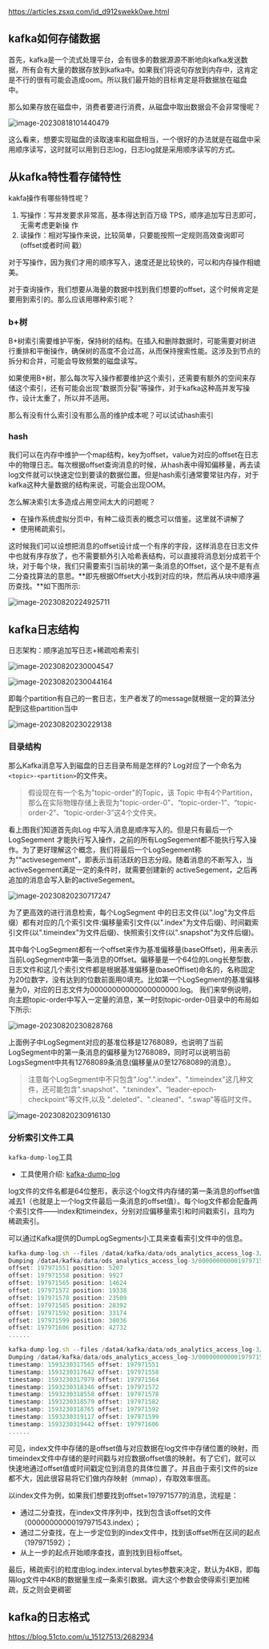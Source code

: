 https://articles.zsxq.com/id_d912swekk0we.html


## kafka如何存储数据
首先，kafka是一个流式处理平台，会有很多的数据源源不断地向kafka发送数据，所有会有大量的数据存放到kafka中。如果我们将说句存放到内存中，这肯定是不行的很有可能会造成oom。所以我们最开始的目标肯定是将数据放在磁盘中。



那么如果存放在磁盘中，消费者要进行消费，从磁盘中取出数据会不会非常慢呢？

![image-20230818101440479](https://2290653824-github-io.oss-cn-hangzhou.aliyuncs.com/image-20230818101440479.png)

这么看来，想要实现磁盘的读取速率和磁盘相当，一个很好的办法就是在磁盘中采用顺序读写，这时就可以用到日志log，日志log就是采用顺序读写的方式。



## 从kafka特性看存储特性

kakfa操作有哪些特性呢？

1. 写操作：写并发要求非常高，基本得达到百万级 TPS，顺序追加写日志即可，无需考虑更新操
    作
2. 读操作：相对写操作来说，比较简单，只要能按照一定规则高效查询即可 (offset或者时间
    戳）



对于写操作，因为我们才用的顺序写入，速度还是比较快的，可以和内存操作相媲美。

对于查询操作，我们想要从海量的数据中找到我们想要的offset，这个时候肯定是要用到索引的。那么应该用哪种索引呢？



### b+树

 B+树索引需要维护平衡，保持树的结构。在插入和删除数据时，可能需要对树进行重排和平衡操作，确保树的高度不会过高，从而保持搜索性能。这涉及到节点的拆分和合并，可能会导致频繁的磁盘读写。

如果使用B+树，那么每次写入操作都要维护这个索引，还需要有额外的空间来存储这个索引，还有可能会出现“数据页分裂”等操作，对于kafka这种高并发写操作，设计太重了，所以并不适用。



那么有没有什么索引没有那么高的维护成本呢？可以试试hash索引

### hash

我们可以在内存中维护一个map结构，key为offset，value为对应的offset在日志中的物理日志。每次根据offset查询消息的时候，从hash表中得知偏移量，再去读log文件就可以快速定位到要读的数据位置。但是hash索引通常要常驻内存，对于kafka这种大量数据的结构来说，可能会出现OOM。



怎么解决索引太多造成占用空间太大的问题呢？

- 在操作系统虚拟分页中，有种二级页表的概念可以借鉴。这里就不讲解了
- 使用稀疏索引。

这时候我们可以设想把消息的offset设计成一个有序的字段，这样消息在日志文件中也就有序存放了，也不需要额外引入哈希表结构，可以直接将消息划分成若干个块，对于每个块，我们只需要索引当前块的第一条消息的Offset，这个是不是有点二分查找算法的意思。**即先根据Offset大小找到对应的块，然后再从块中顺序遍历查找。**如下图所示:

![image-20230820224925711](https://2290653824-github-io.oss-cn-hangzhou.aliyuncs.com/image-20230820224925711.png)





## kafka日志结构

日志架构：顺序追加写日志+稀疏哈希索引

![image-20230820230004547](https://2290653824-github-io.oss-cn-hangzhou.aliyuncs.com/image-20230820230004547.png)

![image-20230820230044164](https://2290653824-github-io.oss-cn-hangzhou.aliyuncs.com/image-20230820230044164.png)

即每个partition有自己的一套日志，生产者发了的message就根据一定的算法分配到这些partition当中

![image-20230820230229138](https://2290653824-github-io.oss-cn-hangzhou.aliyuncs.com/image-20230820230229138.png)

### 目录结构

那么Kafka消息写入到磁盘的日志目录布局是怎样的? Log对应了一个命名为`<topic>-<partition>`的文件夹。

> 假设现在有一个名为"topic-order"的Topic，该 Topic 中有4个Partition，那么在实际物理存储上表现为"topic-order-0"、“topic-order-1”、“topic-order-2"、“topic-order-3”这4个文件夹。

看上图我们知道首先向Log 中写入消息是顺序写入的。但是只有最后一个LogSegement 才能执行写入操作，之前的所有LogSegement都不能执行写入操作。为了更好理解这个概念，我们将最后一个LogSegement称为""activesegement"，即表示当前活跃的日志分段。随着消息的不断写入，当activeSegement满足一定的条件时，就需要创建新的 activeSegement，之后再追加的消息会写入新的activeSegement。

![image-20230820230717247](https://2290653824-github-io.oss-cn-hangzhou.aliyuncs.com/image-20230820230717247.png)

为了更高效的进行消息检索，每个LogSegment 中的日志文件(以".log"为文件后缀）都有对应的几个索引文件:偏移量索引文件(以".index"为文件后缀)、时间戳索引文件(以".timeindex”为文件后缀)、快照索引文件(以".snapshot"为文件后缀)。

其中每个LogSegment都有一个offset来作为基准偏移量(baseOffset)，用来表示当前LogSegment中第一条消息的Offset。偏移量是一个64位的Long长整型数，日志文件和这几个索引文件都是根据基准偏移量(baseOffiset)命名的，名称固定为20位数字，没有达到的位数前面用0填充。比如第一个LogSegment的基准偏移量为0，对应的日志文件为00000000000000000000.log。
我们来举例说明，向主题topic-order中写入一定量的消息，某一时刻topic-order-0目录中的布局如下所示:

![image-20230820230828768](https://2290653824-github-io.oss-cn-hangzhou.aliyuncs.com/image-20230820230828768.png)

上面例子中LogSegment对应的基准位移是12768089，也说明了当前LogSegment中的第一条消息的偏移量为12768089，同时可以说明当前LogsSegment中共有12768089条消息(偏移量从0至12768089的消息）。

> 注意每个LogSegment中不只包含".log".".index"、".timeindex"这几种文件，还可能包含".snapshot"、".txnindex"、“leader-epoch-checkpoint"等文件,以及
> ".deleted"、".cleaned"、“.swap"等临时文件。



![image-20230820230916130](https://2290653824-github-io.oss-cn-hangzhou.aliyuncs.com/image-20230820230916130.png)



### 分析索引文件工具

`kafka-dump-log`工具

- 工具使用介绍: [kafka-dump-log](https://cloud.tencent.com/developer/article/1980427)

log文件的文件名都是64位整形，表示这个log文件内存储的第一条消息的offset值减去1（也就是上一个log文件最后一条消息的offset值）。每个log文件都会配备两个索引文件——index和timeindex，分别对应偏移量索引和时间戳索引，且均为稀疏索引。

可以通过Kafka提供的DumpLogSegments小工具来查看索引文件中的信息。

```javascript
kafka-dump-log.sh --files /data4/kafka/data/ods_analytics_access_log-3/00000000000197971543.index
Dumping /data4/kafka/data/ods_analytics_access_log-3/00000000000197971543.index
offset: 197971551 position: 5207
offset: 197971558 position: 9927
offset: 197971565 position: 14624
offset: 197971572 position: 19338
offset: 197971578 position: 23509
offset: 197971585 position: 28392
offset: 197971592 position: 33174
offset: 197971599 position: 38036
offset: 197971606 position: 42732
......

kafka-dump-log.sh --files /data4/kafka/data/ods_analytics_access_log-3/00000000000197971543.timeindex
Dumping /data4/kafka/data/ods_analytics_access_log-3/00000000000197971543.timeindex
timestamp: 1593230317565 offset: 197971551
timestamp: 1593230317642 offset: 197971558
timestamp: 1593230317979 offset: 197971564
timestamp: 1593230318346 offset: 197971572
timestamp: 1593230318558 offset: 197971578
timestamp: 1593230318579 offset: 197971582
timestamp: 1593230318765 offset: 197971592
timestamp: 1593230319117 offset: 197971599
timestamp: 1593230319442 offset: 197971606
......
```



可见，index文件中存储的是offset值与对应数据在log文件中存储位置的映射，而timeindex文件中存储的是时间戳与对应数据offset值的映射。有了它们，就可以快速地通过offset值或时间戳定位到消息的具体位置了。并且由于索引文件的size都不大，因此很容易将它们做内存映射（mmap），存取效率很高。

以index文件为例，如果我们想要找到offset=197971577的消息，流程是：

- 通过二分查找，在index文件序列中，找到包含该offset的文件（00000000000197971543.index）；
- 通过二分查找，在上一步定位到的index文件中，找到该offset所在区间的起点（197971592）；
- 从上一步的起点开始顺序查找，直到找到目标offset。

最后，稀疏索引的粒度由log.index.interval.bytes参数来决定，默认为4KB，即每隔log文件中4KB的数据量生成一条索引数据。调大这个参数会使得索引更加稀疏，反之则会更稠密





## kafka的日志格式

https://blog.51cto.com/u_15127513/2682934